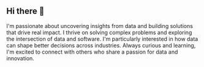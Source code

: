 ## Hi there 👋

I'm passionate about uncovering insights from data and building solutions that drive real impact. I thrive on solving complex problems and exploring the intersection of data and software. I'm particularly interested in how data can shape better decisions across industries. Always curious and learning, I'm excited to connect with others who share a passion for data and innovation. 
